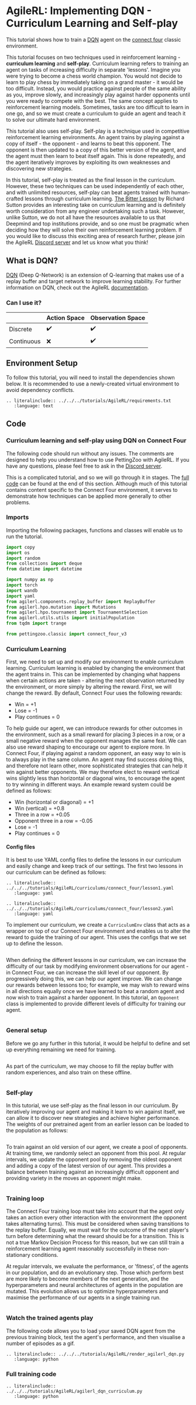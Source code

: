 # AgileRL: Implementing DQN - Curriculum Learning and Self-play
This tutorial shows how to train a [DQN](https://agilerl.readthedocs.io/en/latest/api/algorithms/dqn.html) agent on the [connect four](https://pettingzoo.farama.org/environments/classic/connect_four/) classic environment.

This tutorial focuses on two techniques used in reinforcement learning - **curriculum learning** and **self-play**. Curriculum learning refers to training an agent on tasks of increasing difficulty in separate 'lessons'. Imagine you were trying to become a chess world champion. You would not decide to learn to play chess by immediately taking on a grand master - it would be too difficult. Instead, you would practice against people of the same ability as you, improve slowly, and increasingly play against harder opponents until you were ready to compete with the best. The same concept applies to reinforcement learning models. Sometimes, tasks are too difficult to learn in one go, and so we must create a curriculum to guide an agent and teach it to solve our ultimate hard environment.

This tutorial also uses self-play. Self-play is a technique used in competitive reinforcement learning environments. An agent trains by playing against a copy of itself - the opponent - and learns to beat this opponent. The opponent is then updated to a copy of this better version of the agent, and the agent must then learn to beat itself again. This is done repeatedly, and the agent iteratively improves by exploiting its own weaknesses and discovering new strategies.

In this tutorial, self-play is treated as the final lesson in the curriculum. However, these two techniques can be used independently of each other, and with unlimited resources, self-play can beat agents trained with human-crafted lessons through curriculum learning. [The Bitter Lesson](http://incompleteideas.net/IncIdeas/BitterLesson.html) by Richard Sutton provides an interesting take on curriculum learning and is definitely worth consideration from any engineer undertaking such a task. However, unlike Sutton, we do not all have the resources available to us that Deepmind and top institutions provide, and so one must be pragmatic when deciding how they will solve their own reinforcement learning problem. If you would like to discuss this exciting area of research further, please join the AgileRL [Discord server](https://discord.com/invite/eB8HyTA2ux) and let us know what you think!


## What is DQN?
[DQN](https://agilerl.readthedocs.io/en/latest/api/algorithms/dqn.html) (Deep Q-Network) is an extension of Q-learning that makes use of a replay buffer and target network to improve learning stability. For further information on DQN, check out the AgileRL [documentation](https://agilerl.readthedocs.io/en/latest/api/algorithms/dqn.html).

### Can I use it?

|   | Action Space | Observation Space |
|---|--------------|-------------------|
|Discrete  | ✔️           | ✔️                |
|Continuous   | ❌           | ✔️                |


## Environment Setup

To follow this tutorial, you will need to install the dependencies shown below. It is recommended to use a newly-created virtual environment to avoid dependency conflicts.
```{eval-rst}
.. literalinclude:: ../../../tutorials/AgileRL/requirements.txt
   :language: text
```

## Code
### Curriculum learning and self-play using DQN on Connect Four
The following code should run without any issues. The comments are designed to help you understand how to use PettingZoo with AgileRL. If you have any questions, please feel free to ask in the [Discord server](https://discord.com/invite/eB8HyTA2ux).

This is a complicated tutorial, and so we will go through it in stages. The [full code](#full-training-code) can be found at the end of this section. Although much of this tutorial contains content specific to the Connect Four environment, it serves to demonstrate how techniques can be applied more generally to other problems.

### Imports
Importing the following packages, functions and classes will enable us to run the tutorial.
```python
import copy
import os
import random
from collections import deque
from datetime import datetime

import numpy as np
import torch
import wandb
import yaml
from agilerl.components.replay_buffer import ReplayBuffer
from agilerl.hpo.mutation import Mutations
from agilerl.hpo.tournament import TournamentSelection
from agilerl.utils.utils import initialPopulation
from tqdm import trange

from pettingzoo.classic import connect_four_v3
```

### Curriculum Learning
First, we need to set up and modify our environment to enable curriculum learning. Curriculum learning is enabled by changing the environment that the agent trains in. This can be implemented by changing what happens when certain actions are taken - altering the next observation returned by the environment, or more simply by altering the reward. First, we will change the reward. By default, Connect Four uses the following rewards:

* Win = +1
* Lose = -1
* Play continues = 0

To help guide our agent, we can introduce rewards for other outcomes in the environment, such as a small reward for placing 3 pieces in a row, or a small negative reward when the opponent manages the same feat. We can also use reward shaping to encourage our agent to explore more. In Connect Four, if playing against a random opponent, an easy way to win is to always play in the same column. An agent may find success doing this, and therefore not learn other, more sophisticated strategies that can help it win against better opponents. We may therefore elect to reward vertical wins slightly less than horizontal or diagonal wins, to encourage the agent to try winning in different ways. An example reward system could be defined as follows:

* Win (horizontal or diagonal) = +1
* Win (vertical) = +0.8
* Three in a row = +0.05
* Opponent three in a row = -0.05
* Lose = -1
* Play continues = 0

#### Config files

It is best to use YAML config files to define the lessons in our curriculum and easily change and keep track of our settings. The first two lessons in our curriculum can be defined as follows:

```{eval-rst}
.. literalinclude:: ../../../tutorials/AgileRL/curriculums/connect_four/lesson1.yaml
   :language: yaml
```

```{eval-rst}
.. literalinclude:: ../../../tutorials/AgileRL/curriculums/connect_four/lesson2.yaml
   :language: yaml
```

To implement our curriculum, we create a ```CurriculumEnv``` class that acts as a wrapper on top of our Connect Four environment and enables us to alter the reward to guide the training of our agent. This uses the configs that we set up to define the lesson.

```python

```

When defining the different lessons in our curriculum, we can increase the difficulty of our task by modifying environment observations for our agent - in Connect Four, we can increase the skill level of our opponent. By progressively doing this, we can help our agent improve. We can change our rewards between lessons too; for example, we may wish to reward wins in all directions equally once we have learned to beat a random agent and now wish to train against a harder opponent. In this tutorial, an ```Opponent``` class is implemented to provide different levels of difficulty for training our agent.

```python

```

### General setup

Before we go any further in this tutorial, it would be helpful to define and set up everything remaining we need for training.

```python

```

As part of the curriculum, we may choose to fill the replay buffer with random experiences, and also train on these offline.

```python
```

### Self-play

In this tutorial, we use self-play as the final lesson in our curriculum. By iteratively improving our agent and making it learn to win against itself, we can allow it to discover new strategies and achieve higher performance. The weights of our pretrained agent from an earlier lesson can be loaded to the population as follows:
```python

```

To train against an old version of our agent, we create a pool of opponents. At training time, we randomly select an opponent from this pool. At regular intervals, we update the opponent pool by removing the oldest opponent and adding a copy of the latest version of our agent. This provides a balance between training against an increasingly difficult opponent and providing variety in the moves an opponent might make.

```python

```

### Training loop

The Connect Four training loop must take into account that the agent only takes an action every other interaction with the environment (the opponent takes alternating turns). This must be considered when saving transitions to the replay buffer. Equally, we must wait for the outcome of the next player's turn before determining what the reward should be for a transition. This is not a true Markov Decision Process for this reason, but we can still train a reinforcement learning agent reasonably successfully in these non-stationary conditions.

At regular intervals, we evaluate the performance, or 'fitness',  of the agents in our population, and do an evolutionary step. Those which perform best are more likely to become members of the next generation, and the hyperparameters and neural architectures of agents in the population are mutated. This evolution allows us to optimize hyperparameters and maximise the performance of our agents in a single training run.

```python
```


### Watch the trained agents play
The following code allows you to load your saved DQN agent from the previous training block, test the agent's performance, and then visualise a number of episodes as a gif.
```{eval-rst}
.. literalinclude:: ../../../tutorials/AgileRL/render_agilerl_dqn.py
   :language: python
```

### Full training code

```{eval-rst}
.. literalinclude:: ../../../tutorials/AgileRL/agilerl_dqn_curriculum.py
   :language: python
```
